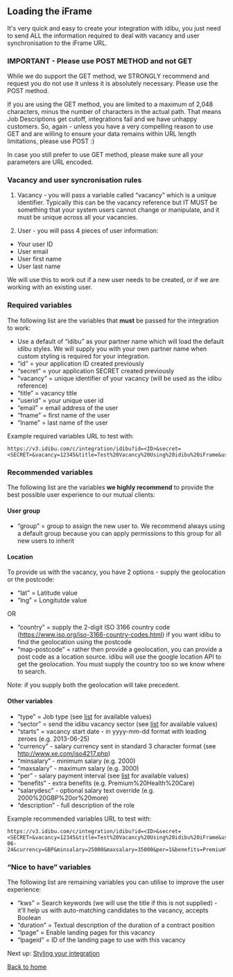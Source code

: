 ## Loading the iFrame

It's very quick and easy to create your integration with idibu, you just need to send ALL the information required to deal with vacancy and user synchronisation to the iFrame URL.

### IMPORTANT - Please use POST METHOD and not GET

While we do support the GET method, we STRONGLY recommend and request you do not use it unless it is absolutely necessary. Please use the POST method.

If you are using the GET method, you are limited to a maximum of 2,048 characters, minus the number of characters in the actual path. That means Job Descriptions get cutoff, integrations fail and we have unhappy customers. So, again - unless you have a very compelling reason to use GET and are willing to ensure your data remains within URL length limitations, please use POST :)

In case you still prefer to use GET method, please make sure all your parameters are URL encoded.

### Vacancy and user syncronisation rules

1. Vacancy - you will pass a variable called “vacancy” which is a unique identifier. Typically this can be the vacancy reference but IT MUST be something that your system users cannot change or manipulate, and it must be unique across all your vacancies.

2. User - you will pass 4 pieces of user information:
- Your user ID
- User email
- User first name
- User last name

We will use this to work out if a new user needs to be created, or if we are working with an existing user.

### Required variables

The following list are the variables that **must** be passed for the integration to work:

- Use a default of “idibu” as your partner name which will load the default idibu styles. We will supply you with your own partner name when custom styling is required for your integration. 
- “id” = your application ID created previously
- “secret” = your application SECRET created previously
- “vacancy” = unique identifier of your vacancy (will be used as the idibu reference)
- “title” = vacancy title
- “userid” = your unique user id
- “email” = email address of the user
- “fname” = first name of the user
- “lname” = last name of the user

Example required variables URL to test with:
```
https://v3.idibu.com/c/integration/idibu?id=<ID>&secret=<SECRET>&vacancy=12345&title=Test%20Vacancy%20Using%20idibu%20iFrame&userid=1234&email=test@test.com&fname=John&lname=Doe
```

### Recommended variables

The following list are the variables **we highly recommend** to provide the best possible user experience to our mutual clients:

#### User group

- “group” = group to assign the new user to. We recommend always using a default group because you can apply permissions to this group for all new users to inherit

#### Location

To provide us with the vacancy, you have 2 options - supply the geolocation or the postcode:

-  “lat” = Latitude value
-  “lng” = Longitutde value

OR

-  “country” = supply the 2-digit ISO 3166 country code (https://www.iso.org/iso-3166-country-codes.html) if you want idibu to find the geolocation using the postcode
-  “map-postcode” = rather then provide a geolocation, you can provide a post code as a location source. idibu will use the google location API to get the geolocation. You must supply the country too so we know where to search.

Note: if you supply both the geolocation will take precedent.

#### Other variables

- “type” = Job type (see [list](https://github.com/oneworldmarket/idibu-v3-api/blob/master/stuff/iFrame%20integration/Variable%20data%20references.md) for available values)
- “sector” = send the idibu vacancy sector (see [list](https://github.com/oneworldmarket/idibu-v3-api/blob/master/stuff/iFrame%20integration/Variable%20data%20references.md) for available values)
- “starts” = vacancy start date - in yyyy-mm-dd format with leading zeroes (e.g. 2013-06-25)
- “currency” - salary currency sent in standard 3 character format  (see http://www.xe.com/iso4217.php)
- “minsalary” - minimum salary (e.g. 2000)
- “maxsalary” - maximum salary (e.g. 3000)
- “per” - salary payment interval  (see [list](https://github.com/oneworldmarket/idibu-v3-api/blob/master/stuff/iFrame%20integration/Variable%20data%20references.md) for available values)
- “benefits” - extra benefits (e.g. Premium%20Health%20Care)
- “salarydesc” - optional salary text override (e.g. 2000%20GBP%20or%20more)
- “description” - full description of the role

Example recommended variables URL to test with:

```
https://v3.idibu.com/c/integration/idibu?id=<ID>&secret=<SECRET>&vacancy=12345&title=Test%20Vacancy%20Using%20idibu%20iFrame&userid=1234&email=test@test.com&fname=John&lname=Doe&lat=51.0&lng=-0.1&type=1&sector=18&starts=2017-06-24&currency=GBP&minsalary=25000&maxsalary=35000&per=1&benefits=Premium%20Health%20Care&salarydesc=30000%20GBP%20or%20more&description=Lorem%20ipsum%20dolor%20sit%20amet%2C%20consectetur%20adipiscing%20elit.%20Aenean%20malesuada%20risus%20orci%2C%20vitae%20congue%20elit%20pulvinar%20a.%20Curabitur%20metus%20eros%2C%20accumsan%20a%20mi%20vitae%2C%20consequat%20finibus%20metus.%20Nam%20venenatis%20at%20orci%20quis%20convallis.%20%0D%0A%0D%0APellentesque%20nec%20quam%20laoreet%2C%20pretium%20ex%20sed%2C%20lacinia%20mi.%20Vestibulum%20tristique%2C%20magna%20eget%20dictum%20egestas%2C%20felis%20erat%20malesuada%20lorem%2C%20vitae%20sollicitudin%20lacus%20quam%20sed%20risus.%20Proin%20feugiat%20bibendum%20ligula%20non%20venenatis.%20Phasellus%20tincidunt%20metus%20at%20tellus%20rhoncus%2C%20ac%20hendrerit%20est%20blandit.
```

### “Nice to have” variables

The following list are remaining variables you can utilise to improve the user experience:

- “kws” = Search keywords (we will use the title if this is not supplied) - it’ll help us with auto-matching candidates to the vacancy, accepts Boolean
- “duration” = Textual description of the duration of a contract position
- “lpage” = Enable landing pages for this vacancy
- “lpageid” = ID of the landing page to use with this vacancy



Next up: [Styling your integration](https://github.com/oneworldmarket/idibu-v3-api/blob/master/stuff/iFrame%20integration/Styling%20your%20integration.md)

[Back to home](https://github.com/oneworldmarket/idibu-v3-api/blob/master/stuff/iFrame%20integration/README.md)
